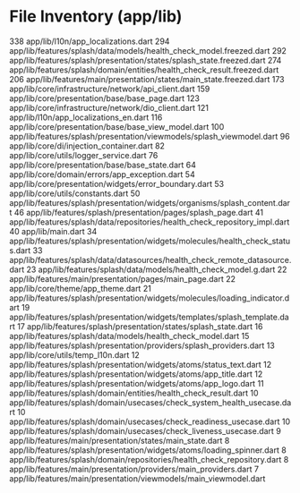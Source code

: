 # File Inventory (app/lib)

338 app/lib/l10n/app_localizations.dart
294 app/lib/features/splash/data/models/health_check_model.freezed.dart
292 app/lib/features/splash/presentation/states/splash_state.freezed.dart
274 app/lib/features/splash/domain/entities/health_check_result.freezed.dart
206 app/lib/features/main/presentation/states/main_state.freezed.dart
173 app/lib/core/infrastructure/network/api_client.dart
159 app/lib/core/presentation/base/base_page.dart
123 app/lib/core/infrastructure/network/dio_client.dart
121 app/lib/l10n/app_localizations_en.dart
116 app/lib/core/presentation/base/base_view_model.dart
100 app/lib/features/splash/presentation/viewmodels/splash_viewmodel.dart
96 app/lib/core/di/injection_container.dart
82 app/lib/core/utils/logger_service.dart
76 app/lib/core/presentation/base/base_state.dart
64 app/lib/core/domain/errors/app_exception.dart
54 app/lib/core/presentation/widgets/error_boundary.dart
53 app/lib/core/utils/constants.dart
50 app/lib/features/splash/presentation/widgets/organisms/splash_content.dart
46 app/lib/features/splash/presentation/pages/splash_page.dart
41 app/lib/features/splash/data/repositories/health_check_repository_impl.dart
40 app/lib/main.dart
34 app/lib/features/splash/presentation/widgets/molecules/health_check_status.dart
33 app/lib/features/splash/data/datasources/health_check_remote_datasource.dart
23 app/lib/features/splash/data/models/health_check_model.g.dart
22 app/lib/features/main/presentation/pages/main_page.dart
22 app/lib/core/theme/app_theme.dart
21 app/lib/features/splash/presentation/widgets/molecules/loading_indicator.dart
19 app/lib/features/splash/presentation/widgets/templates/splash_template.dart
17 app/lib/features/splash/presentation/states/splash_state.dart
16 app/lib/features/splash/data/models/health_check_model.dart
15 app/lib/features/splash/presentation/providers/splash_providers.dart
13 app/lib/core/utils/temp_l10n.dart
12 app/lib/features/splash/presentation/widgets/atoms/status_text.dart
12 app/lib/features/splash/presentation/widgets/atoms/app_title.dart
12 app/lib/features/splash/presentation/widgets/atoms/app_logo.dart
11 app/lib/features/splash/domain/entities/health_check_result.dart
10 app/lib/features/splash/domain/usecases/check_system_health_usecase.dart
10 app/lib/features/splash/domain/usecases/check_readiness_usecase.dart
10 app/lib/features/splash/domain/usecases/check_liveness_usecase.dart
9 app/lib/features/main/presentation/states/main_state.dart
8 app/lib/features/splash/presentation/widgets/atoms/loading_spinner.dart
8 app/lib/features/splash/domain/repositories/health_check_repository.dart
8 app/lib/features/main/presentation/providers/main_providers.dart
7 app/lib/features/main/presentation/viewmodels/main_viewmodel.dart
